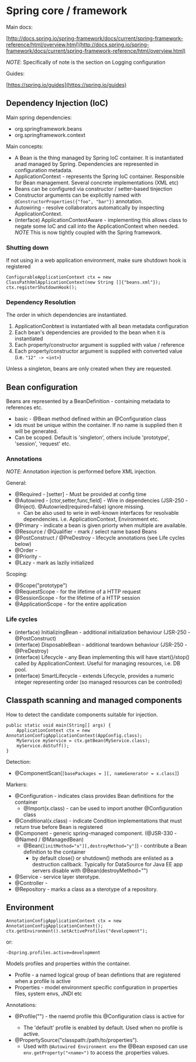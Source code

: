 Spring core / framework
=======================

Main docs:

[http://docs.spring.io/spring-framework/docs/current/spring-framework-reference/html/overview.html](http://docs.spring.io/spring-framework/docs/current/spring-framework-reference/html/overview.html)

*NOTE*: Specifically of note is the section on Logging configuration

Guides:

[https://spring.io/guides](https://spring.io/guides)

Dependency Injection (IoC)
--------------------------

Main spring dependencies:

-	org.springframework.beans
-	org.springframework.context

Main concepts:

-	A Bean is the thing managed by Spring IoC container. It is instantiated anad managed by Spring. Dependencies are represented in configuration metadata.
-	ApplicationContext - represents the Spring IoC container. Responsible for Bean management. Several concrete implementations (XML etc)
-	Beans can be configured via constructor / setter-based tinjection
-	Constructor arguments can be explicitly named with `@ConstructorProperties({"foo", "bar"})` annotation.
-	Autowiring - resolve collaborators automatically by inspecting ApplicationContext.
-	(interface) ApplicationContextAware - implementing this allows class to negate some IoC and call into the ApplicationContext when needed. *NOTE* This is now tightly coupled with the Spring framework.

### Shutting down

If not using in a web application environment, make sure shutdown hook is registered

```
ConfigurableApplicationContext ctx = new ClassPathXmlApplicationContext(new String []{"beans.xml"});
ctx.registerShutdownHook();
```

### Dependency Resolution

The order in which dependencies are instantiated.

1.	ApplicationConbtext is instantiated with all bean metadata configuration
2.	Each bean's dependencies are provided to the bean when it is instantiated
3.	Each property/constructor argument is supplied with value / reference
4.	Each property/constructor argument is supplied with converted value \(i.e. `"12" -> <int>`\)

Unless a singleton, beans are only created when they are requested.

Bean configuration
------------------

Beans are represented by a BeanDefinition - containing metadata to references etc.

-	basic - @Bean method defined within an @Configuration class
-	ids must be unique within the container. If no name is supplied then it will be generated.
-	Can be scoped. Default is 'singleton', others include 'prototype', 'session', 'request' etc.

### Annotations

*NOTE*: Annotation injection is performed before XML injection.

General:

-	@Required - [setter] - Must be provided at config time
-	@Autowired - [ctor,setter,func,field] - Wire in dependencies (JSR-250 - @Inject). @Autowried(required=false) ignore missing.
	-	Can be also used to wrie in well-known interfaces for resolvable dependencies. i.e. ApplicationContext, Environment etc.
-	@Primary - indicate a bean is given priorty when multiple are available.
-	@Resource / @Qualifier - mark / select name based Beans
-	@PostConstruct / @PreDestroy - lifecycle annotations (see Life cycles below)
-	@Order -
-	@Priority -
-	@Lazy - mark as lazily initialized

Scoping:

-	@Scope("prototype")
-	@RequestScope - for the lifetime of a HTTP request
-	@SessionScope - for the lifetime of a HTTP session
-	@ApplicationScope - for the entire application

### Life cycles

-	(interface) InitializingBean - additional initialization behaviour (JSR-250 - @PostConstruct)
-	(interface) DisposableBean - additional teardown behaviour (JSR-250 - @PreDestroy)
-	(interface) Lifecycle - any Bean implementing this will have start()/stop() called by ApplicationContext. Useful for managing resources, i.e. DB pool.
-	(interface) SmartLifecycle - extends Lifecycle, provides a numeric integer representing order (so managed resources can be controlled)

Classpath scanning and managed components
-----------------------------------------

How to detect the candidate components suitable for injection.

```
public static void main(String[] args) {
    ApplicationContext ctx = new AnnotationConfigApplicationContext(AppConfig.class);
    MyService myService = ctx.getBean(MyService.class);
    myService.doStuff();
}
```

Detection:

-	@ComponentScan\(`[basePackages = ][, nameGenerator = x.class]`\)

Markers:

-	@Configuration - indicates class provides Bean definitions for the container
	-	@Import(x.class) - can be used to import another @Configuration class
-	@Conditional(x.class) - indicate Condition implementations that must return true before Bean is registered
-	@Component - generic spring-managed component. (@JSR-330 - @Named / @ManagedBean)
	-	@Bean\(`[initMethod="x"][,destroyMethod="y"]`\) - contribute a Bean definition to the container
		-	by default close() or shutdown() methods are enlisted as a destruction callback. Typically for DataSource for Java EE app servers disable with @Bean(destroyMethod="")
-	@Service - service layer sterotype.
-	@Controller -
-	@Repository - marks a class as a sterotype of a repository.

Environment
-----------

```
AnnotationConfigApplicationContext ctx = new AnnotationConfigApplicationContext();
ctx.getEnvironment().setActiveProfiles("development");
```

or:

```
-Dspring.profiles.active=development
```

Models profiles and properties within the container.

-	Profile - a named logical group of bean defintions that are registered when a profile is active
-	Properties - model environment specific configuration in properties files, system envs, JNDI etc

Annotations:

-	@Profile("<name>") - the naemd profile this @Configuration class is active for
	-	The 'default' profile is enabled by default. Used when no profile is active.
-	@PropertySource("classpath:/path/to/properties").
	-	Used with `@Autowired Environment env` the @Bean exposed can use `env.getProperty("<name>")` to access the .properties values.

